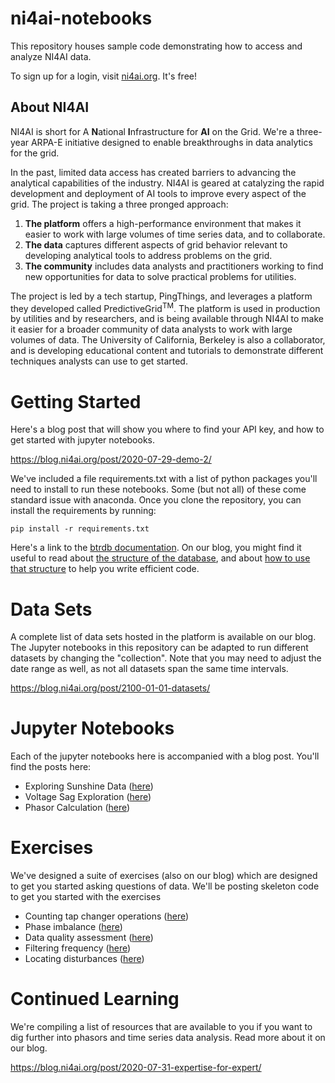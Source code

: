 # ni4ai-notebooks

This repository houses sample code demonstrating how to access and analyze NI4AI data.

To sign up for a login, visit [ni4ai.org](https://ni4ai.org/info). It's free!

## About NI4AI 
NI4AI is short for A **N**ational **I**nfrastructure for **AI** on the Grid.
We're a three-year ARPA-E initiative designed to enable breakthroughs in data analytics for the grid.

In the past, limited data access has created barriers to advancing the analytical capabilities of the industry. 
NI4AI is geared at catalyzing the rapid development and deployment of AI tools to improve every aspect of the grid. 
The project is taking a three pronged approach:

1. **The platform** offers a high-performance environment that makes it easier to work with large volumes of time series data, and to collaborate.
2. **The data** captures different aspects of grid behavior relevant to developing analytical tools to address problems on the grid.
3. **The community** includes data analysts and practitioners working to find new opportunities for data to solve practical problems for utilities.

The project is led by a tech startup, PingThings, and leverages a platform they developed called PredictiveGrid<sup>TM</sup>. 
The platform is used in production by utilities and by researchers, and is being available through NI4AI to make it easier for a broader community of data analysts to work with large volumes of data. 
The University of California, Berkeley is also a collaborator, and is developing educational content and tutorials to demonstrate different techniques analysts can use to get started.

# Getting Started

Here's a blog post that will show you where to find your API key, and how to get started with jupyter notebooks.

https://blog.ni4ai.org/post/2020-07-29-demo-2/

We've included a file requirements.txt with a list of python packages you'll need to install to run these notebooks.
Some (but not all) of these come standard issue with anaconda.
Once you clone the repository, you can install the requirements by running:

```
pip install -r requirements.txt
```

Here's a link to the [btrdb documentation](https://btrdb.readthedocs.io/en/latest/api/utils-timez.html). 
On our blog, you might find it useful to read about [the structure of the database](https://blog.ni4ai.org/post/2019-12-12-btrdb-explained/), and about [how to use that structure](https://blog.ni4ai.org/post/2020-02-14-btrdb-queries-pt2/) to help you write efficient code.

# Data Sets
A complete list of data sets hosted in the platform is available on our blog. 
The Jupyter notebooks in this repository can be adapted to run different datasets by changing the "collection".
Note that you may need to adjust the date range as well, as not all datasets span the same time intervals.

https://blog.ni4ai.org/post/2100-01-01-datasets/

# Jupyter Notebooks
Each of the jupyter notebooks here is accompanied with a blog post. You'll find the posts here:

- Exploring Sunshine Data ([here](https://blog.ni4ai.org/post/2020-03-30-sunshine-data/))
- Voltage Sag Exploration ([here](https://blog.ni4ai.org/post/2020-04-15-voltage-sags/))
- Phasor Calculation ([here](https://blog.ni4ai.org/post/2020-07-30-what-is-the-angle/))


# Exercises
We've designed a suite of exercises (also on our blog) which are designed to get you started asking questions of data.
We'll be posting skeleton code to get you started with the exercises

- Counting tap changer operations ([here](https://blog.ni4ai.org/post/2020-10-19-tap-change/))
- Phase imbalance ([here](https://blog.ni4ai.org/post/2020-10-19-phase-imbalance/))
- Data quality assessment ([here](https://blog.ni4ai.org/post/2020-10-19-data-quality/))
- Filtering frequency ([here](https://blog.ni4ai.org/post/2020-10-19-frequency-filters/))
- Locating disturbances ([here](https://blog.ni4ai.org/post/2020-10-19-locating-disturbances/))

# Continued Learning

We're compiling a list of resources that are available to you if you want to dig further into phasors and time series data analysis.
Read more about it on our blog.

https://blog.ni4ai.org/post/2020-07-31-expertise-for-expert/

